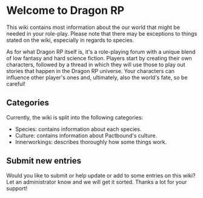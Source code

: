 # Welcome to Dragon RP
This wiki contains most information about the our world that might be needed in your role-play. Please note that there may be exceptions to things stated on the wiki, especially in regards to species.

As for what Dragon RP itself is, it's a role-playing forum with a unique blend of low fantasy and hard science fiction. Players start by creating their own characters, followed by a thread in which they will use those to play out stories that happen in the Dragon RP universe. Your characters can influence other player's ones and, ultimately, also the world's fate, so be careful!

## Categories
Currently, the wiki is split into the following categories:
  * Species: contains information about each species.
  * Culture: contains information about Pactbound's culture.
  * Innerworkings: describes thoroughly how some things work.
  
## Submit new entries
Would you like to submit or help update or add to some entries on this wiki? Let an administrator know and we will get it sorted. Thanks a lot for your support!

